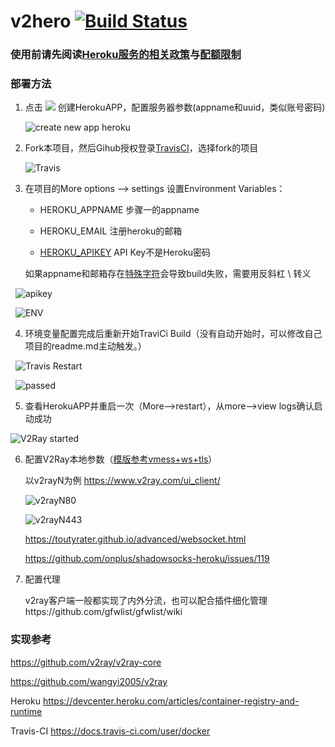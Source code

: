 # v2hero  [![Build Status](https://travis-ci.org/onplus/v2hero.svg?branch=ci)](https://travis-ci.org/onplus/v2hero)

### 使用前请先阅读[Heroku服务的相关政策](https://translate.google.com/translate?sl=en&tl=zh-CN&js=y&prev=_t&hl=zh-CN&ie=UTF-8&u=https%3A%2F%2Fwww.heroku.com%2Fpolicy%2Faup&edit-text=&act=url)与[配额限制](https://devcenter.heroku.com/articles/free-dyno-hours)

### 部署方法

1. 点击 [![](https://www.herokucdn.com/deploy/button.png)](https://heroku.com/deploy?template=https://github.com/onplus/heroku_go-getting-started) 创建HerokuAPP，配置服务器参数(appname和uuid，类似账号密码)

   ![create new app heroku](https://user-images.githubusercontent.com/31188782/33353392-905c3abe-d4e8-11e7-812a-866f95875ef9.png)

2. Fork本项目，然后Gihub授权登录[TravisCI](https://travis-ci.org/profile)，选择fork的项目

   ![Travis](https://user-images.githubusercontent.com/31188782/33354036-c14d920a-d4eb-11e7-99b4-d7d8816bbef6.png)

3. 在项目的More options --> settings 设置Environment Variables：
   - HEROKU_APPNAME 步骤一的appname 

   - HEROKU_EMAIL 注册heroku的邮箱

   - [HEROKU_APIKEY](https://dashboard.heroku.com/account) API Key不是Heroku密码 

   如果appname和邮箱存在[特殊字符](http://www.tldp.org/LDP/abs/html/special-chars.html )会导致build失败，需要用反斜杠 \ 转义 
   
   ![apikey](https://user-images.githubusercontent.com/31188782/33432133-ca7ecf7a-d611-11e7-96de-8269712b40f1.png)

   ![ENV](https://user-images.githubusercontent.com/31188782/33354723-2e10d2e6-d4ef-11e7-8d6c-70be5b5eee2a.png)

4. 环境变量配置完成后重新开始TraviCi Build（没有自动开始时，可以修改自己项目的readme.md主动触发。）

   ![Travis Restart](https://user-images.githubusercontent.com/31188782/33354474-13d66a40-d4ee-11e7-9016-3196a58df6c1.png)
   
   ![passed](https://user-images.githubusercontent.com/31188782/33358147-c7e5d65c-d501-11e7-8d67-8914c052e56c.png)

5. 查看HerokuAPP并重启一次（More-->restart），从more-->view logs确认启动成功

![V2Ray started](https://user-images.githubusercontent.com/31188782/33355016-94b2902e-d4f0-11e7-85c7-e909491445e6.png)

6. 配置V2Ray本地参数（[模版参考vmess+ws+tls](https://github.com/KiriKira/vTemplate/blob/master/websocket%2BTLS/config_client.json)）

     以v2rayN为例 https://www.v2ray.com/ui_client/ 

    ![v2rayN80](https://user-images.githubusercontent.com/31188782/33420552-fdbcbd34-d5e9-11e7-897a-6508b9778e06.png)  
      
    ![v2rayN443](https://user-images.githubusercontent.com/31188782/33361465-3b90a2a6-d513-11e7-9ddc-adad7ae829ed.png)
   
     https://toutyrater.github.io/advanced/websocket.html
 
     https://github.com/onplus/shadowsocks-heroku/issues/119
   
   
7. 配置代理

    v2ray客户端一般都实现了内外分流，也可以配合插件细化管理https://github.com/gfwlist/gfwlist/wiki
   
### 实现参考 

https://github.com/v2ray/v2ray-core

https://github.com/wangyi2005/v2ray

Heroku
https://devcenter.heroku.com/articles/container-registry-and-runtime

Travis-CI
https://docs.travis-ci.com/user/docker
